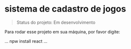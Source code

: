 <h1> sistema de cadastro de jogos </h1>

> Status do projeto: Em desenvolvimento

Para rodar esse projeto em sua máquina, por favor digite: 

...
npw install react
...

